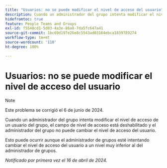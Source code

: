 ```yaml
---
title: "Usuarios: no se puede modificar el nivel de acceso del usuario"
description: Cuando un administrador del grupo intenta modificar el nivel de acceso de un usuario del grupo, el campo de nivel de acceso está deshabilitado y el administrador del grupo no puede cambiar el nivel de acceso del usuario.
hidefromtoc: true
feature: People Teams and Groups
exl-id: f5548cd1-5d03-4a3e-86a8-7da5fc647a41
source-git-commit: 1bc69d197e26e8c5543ad03164ebca1839789274
workflow-type: tm+mt
source-wordcount: '110'
ht-degree: 100%

---
```


# Usuarios: no se puede modificar el nivel de acceso del usuario

>[!NOTE]
>
>Este problema se corrigió el 6 de junio de 2024.

Cuando un administrador del grupo intenta modificar el nivel de acceso de un usuario del grupo, el campo de nivel de acceso está deshabilitado y el administrador del grupo no puede cambiar el nivel de acceso del usuario.

Esto puede ocurrir aunque el administrador de grupos esté intentando cambiar el nivel de acceso del usuario a un nivel muy inferior al del administrador de grupos.

_Notificado por primera vez el 16 de abril de 2024._
